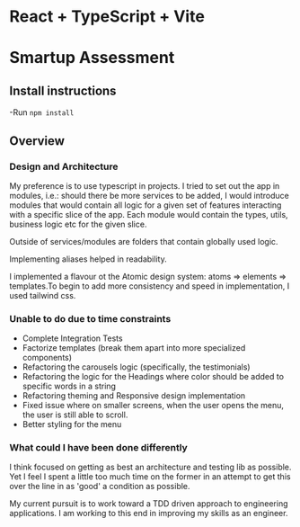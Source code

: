 # React + TypeScript + Vite

# Smartup Assessment

## Install instructions

-Run `npm install`


## Overview

### Design and Architecture

My preference is to use typescript in projects. I tried to set out the app in modules, i.e.: should there be more services to be added, I would introduce modules that would contain all logic for a given set of features interacting with a specific slice of the app. Each module would contain the types, utils, business logic etc for the given slice.

Outside of services/modules are folders that contain globally used logic.

Implementing aliases helped in readability.

I implemented a flavour ot the Atomic design system: atoms => elements => templates.To begin to add more consistency and speed in implementation, I used tailwind css.

### Unable to do due to time constraints
 - Complete Integration Tests 
 - Factorize templates (break them apart into more specialized components)
 - Refactoring the carousels logic (specifically, the testimonials)
 - Refactoring the logic for the Headings where color should be added to specific words in a string
 - Refactoring theming and Responsive design implementation
 - Fixed issue where on smaller screens, when the user opens the menu, the user is still able to scroll.
 - Better styling for the menu

### What could I have been done differently
I think focused on getting as best an architecture and testing lib as possible. Yet I feel I spent a little too much time on the former in an attempt to get this over the line in as 'good' a condition as possible.

My current pursuit is to work toward a TDD driven approach to engineering applications. I am working to this end in improving my skills as an engineer.
